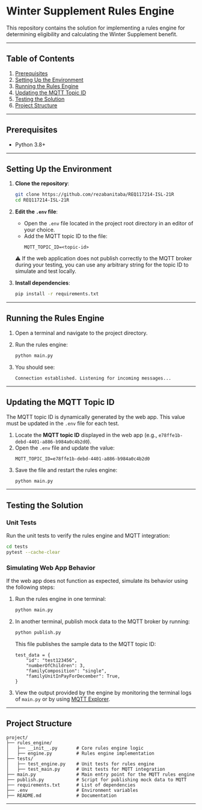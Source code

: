 # Winter Supplement Rules Engine

This repository contains the solution for implementing a rules engine for determining eligibility and calculating the Winter Supplement benefit.

---

## Table of Contents

1. [Prerequisites](#prerequisites)
2. [Setting Up the Environment](#setting-up-the-environment)
3. [Running the Rules Engine](#running-the-rules-engine)
4. [Updating the MQTT Topic ID](#updating-the-mqtt-topic-id)
5. [Testing the Solution](#testing-the-solution)
6. [Project Structure](#project-structure)

---

## Prerequisites

- Python 3.8+

---

## Setting Up the Environment

1. **Clone the repository**:
   ```bash
   git clone https://github.com/rezabanitaba/REQ117214-ISL-21R
   cd REQ117214-ISL-21R
   ```

2. **Edit the `.env` file**:
   - Open the `.env` file located in the project root directory in an editor of your choice.
   - Add the MQTT topic ID to the file:
     ```plaintext
     MQTT_TOPIC_ID=<topic-id>
     ```
   ⚠️ If the web application does not publish correctly to the MQTT broker during your testing, you can use any arbitrary string for the topic ID to simulate and test locally.

3. **Install dependencies**:
   ```bash
   pip install -r requirements.txt
   ```

---

## Running the Rules Engine

1. Open a terminal and navigate to the project directory.
2. Run the rules engine:
   ```bash
   python main.py
   ```

3. You should see:
   ```plaintext
   Connection established. Listening for incoming messages...
   ```

---

## Updating the MQTT Topic ID

The MQTT topic ID is dynamically generated by the web app. This value must be updated in the `.env` file for each test.

1. Locate the **MQTT topic ID** displayed in the web app (e.g., `e78ffe1b-debd-4401-a886-b984a0c4b2d0`).
2. Open the `.env` file and update the value:
   ```plaintext
   MQTT_TOPIC_ID=e78ffe1b-debd-4401-a886-b984a0c4b2d0
   ```
3. Save the file and restart the rules engine:
   ```bash
   python main.py
   ```

---

## Testing the Solution

### Unit Tests

Run the unit tests to verify the rules engine and MQTT integration:
```bash
cd tests
pytest --cache-clear
```

### Simulating Web App Behavior

If the web app does not function as expected, simulate its behavior using the following steps:

1. Run the rules engine in one terminal:
   ```bash
   python main.py
   ```

2. In another terminal, publish mock data to the MQTT broker by running:
   ```bash
   python publish.py
   ```
   This file publishes the sample data to the MQTT topic ID:
   ```plaintext
   test_data = {
       "id": "test123456",
       "numberOfChildren": 3,
       "familyComposition": "single",
       "familyUnitInPayForDecember": True,
   }
   ```

3. View the output provided by the engine by monitoring the terminal logs of `main.py` or by using [MQTT Explorer](https://mqtt-explorer.com/).

---

## Project Structure

```plaintext
project/
├── rules_engine/
│   ├── __init__.py       # Core rules engine logic
│   ├── engine.py         # Rules engine implementation
├── tests/
│   ├── test_engine.py    # Unit tests for rules engine
│   ├── test_main.py      # Unit tests for MQTT integration
├── main.py               # Main entry point for the MQTT rules engine
├── publish.py            # Script for publishing mock data to MQTT
├── requirements.txt      # List of dependencies
├── .env                  # Environment variables
├── README.md             # Documentation
```

---
